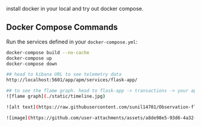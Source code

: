  install docker in your local and try out docker compose.


## Docker Compose Commands
Run the services defined in your `docker-compose.yml`:
```bash
docker-compose build --no-cache
docker-compose up 
docker-compose down

## head to kibana URL to see telemetry data
http://localhost:5601/app/apm/services/flask-app/

## to see the flame graph. head to flask-app -> transactions -> your app route
![flame graph](./static/timeline.jpg)

![alt text](https://raw.githubusercontent.com/sunil14701/Observation-flask-app/master/static/timeline.jpg)

![image](https://github.com/user-attachments/assets/a8de98e5-93d6-4a32-8b30-c444eb213dee)





